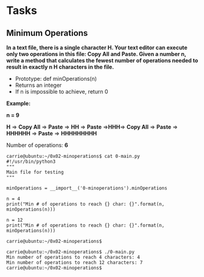 # Tasks
## Minimum Operations

**In a text file, there is a single character H. Your text editor can execute only two operations in this file: Copy All and Paste. Given a number n, write a method that calculates the fewest number of operations needed to result in exactly n H characters in the file.**

- Prototype: def minOperations(n)
- Returns an integer
- If n is impossible to achieve, return 0

**Example:**

**n = 9**

**H** => **Copy All** => **Paste** => **HH** => **Paste** =>**HHH**=> **Copy All** => **Paste** => **HHHHHH** => **Paste** => **HHHHHHHHH**

Number of operations: **6**
```
carrie@ubuntu:~/0x02-minoperations$ cat 0-main.py
#!/usr/bin/python3
"""
Main file for testing
"""

minOperations = __import__('0-minoperations').minOperations

n = 4
print("Min # of operations to reach {} char: {}".format(n, minOperations(n)))

n = 12
print("Min # of operations to reach {} char: {}".format(n, minOperations(n)))

carrie@ubuntu:~/0x02-minoperations$
```
```console
carrie@ubuntu:~/0x02-minoperations$ ./0-main.py
Min number of operations to reach 4 characters: 4
Min number of operations to reach 12 characters: 7
carrie@ubuntu:~/0x02-minoperations$
```
